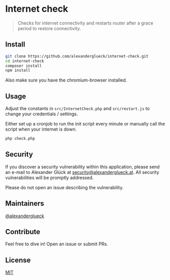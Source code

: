 # Internet check

> Checks for internet connectivity and restarts router after a grace period to restore connectivity. 

## Install

```bash
git clone https://github.com/alexanderglueck/internet-check.git
cd internet-check
composer install
npm install
```

Also make sure you have the chromium-browser installed.

## Usage

Adjust the constants in `src/InternetCheck.php` and `src/restart.js` to change your credentials / settings.

Either set up a cronjob to run the init script every minute or manually call the script when your internet is down.

```bash
php check.php
```

## Security

If you discover a security vulnerability within this application, please send an e-mail to Alexander Glück at security@alexanderglueck.at. 
All security vulnerabilities will be promptly addressed.

Please do not open an issue describing the vulnerability. 


## Maintainers

[@alexanderglueck][maintainer-alexanderglueck]

## Contribute

Feel free to dive in! Open an issue or submit PRs.

## License

[MIT](https://opensource.org/licenses/MIT)

[maintainer-alexanderglueck]: https://github.com/alexanderglueck

